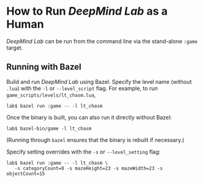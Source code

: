 # How to Run *DeepMind Lab* as a Human

*DeepMind Lab* can be run from the command line via the stand-alone `:game`
target.



## Running with Bazel



Build and run *DeepMind Lab* using Bazel.
Specify the level name (without `.lua`) with the `-l` or `--level_script`
flag. For example, to run `game_scripts/levels/lt_chasm.lua`,

```shell
lab$ bazel run :game -- -l lt_chasm
```

Once the binary is built, you can also run it directly without Bazel:
```shell
lab$ bazel-bin/game -l lt_chasm
```
(Running through `bazel` ensures that the binary is rebuilt if necessary.)


Specify setting overrides with the `-s` or `--level_setting` flag:

```shell
lab$ bazel run :game -- -l lt_chasm \
   -s categoryCount=8 -s mazeHeight=23 -s mazeWidth=23 -s objectCount=15
```

